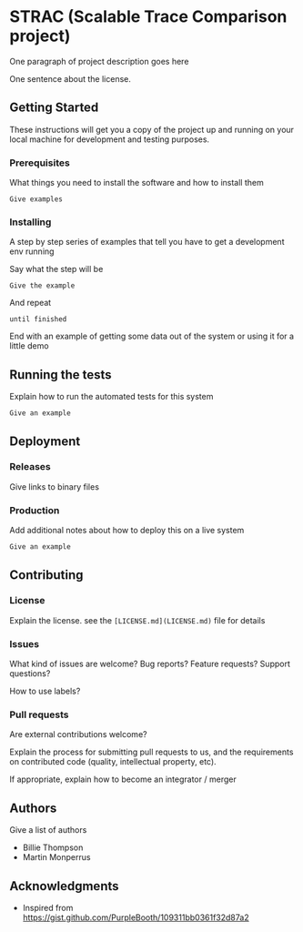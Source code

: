 # STRAC (Scalable Trace Comparison project)

One paragraph of project description goes here

One sentence about the license.

## Getting Started

These instructions will get you a copy of the project up and running on your local machine for development and testing purposes.

### Prerequisites

What things you need to install the software and how to install them

```
Give examples
```

### Installing

A step by step series of examples that tell you have to get a development env running

Say what the step will be

```
Give the example
```

And repeat

```
until finished
```

End with an example of getting some data out of the system or using it for a little demo

## Running the tests

Explain how to run the automated tests for this system

```
Give an example
```

## Deployment

### Releases

Give links to binary files

### Production 

Add additional notes about how to deploy this on a live system

```
Give an example
```

## Contributing

### License

Explain the license. see the `[LICENSE.md](LICENSE.md)` file for details

### Issues

What kind of issues are welcome? Bug reports? Feature requests? Support questions?

How to use labels?

### Pull requests

Are external contributions welcome?

Explain the process for submitting pull requests to us, and the requirements on contributed code (quality, intellectual property, etc).

If appropriate, explain how to become an integrator / merger

## Authors

Give a list of authors

* Billie Thompson
* Martin Monperrus

## Acknowledgments

* Inspired from <https://gist.github.com/PurpleBooth/109311bb0361f32d87a2>

